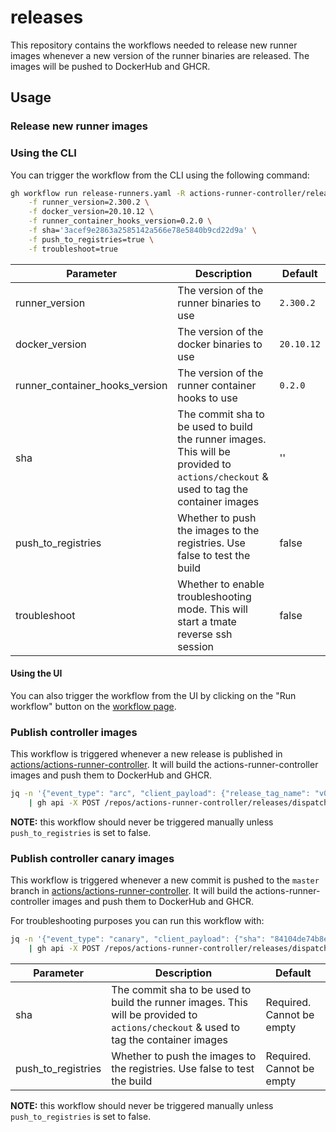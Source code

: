 # releases

This repository contains the workflows needed to release new runner images whenever a new version of the runner binaries are released. The images will be pushed to DockerHub and GHCR.

## Usage

### Release new runner images

### Using the CLI

You can trigger the workflow from the CLI using the following command:

```bash
gh workflow run release-runners.yaml -R actions-runner-controller/releases \
    -f runner_version=2.300.2 \
    -f docker_version=20.10.12 \
    -f runner_container_hooks_version=0.2.0 \
    -f sha='3acef9e2863a2585142a566e78e5840b9cd22d9a' \
    -f push_to_registries=true \
    -f troubleshoot=true
```

<!-- Table of Paramters -->
| Parameter | Description | Default |
| --- | --- | --- |
| runner_version | The version of the runner binaries to use | `2.300.2` |
| docker_version | The version of the docker binaries to use | `20.10.12` |
| runner_container_hooks_version | The version of the runner container hooks to use | `0.2.0` |
| sha | The commit sha to be used to build the runner images. This will be provided to `actions/checkout` & used to tag the container images | '' |
| push_to_registries | Whether to push the images to the registries. Use false to test the build | false |
| troubleshoot | Whether to enable troubleshooting mode. This will start a tmate reverse ssh session | false |

#### Using the UI

You can also trigger the workflow from the UI by clicking on the "Run workflow" button on the [workflow page](https://github.com/actions-runner-controller/releases/actions/workflows/release-runners.yaml).


### Publish controller images

This workflow is triggered whenever a new release is published in [actions/actions-runner-controller](https://github.com/actions/actions-runner-controller). It will build the actions-runner-controller images and push them to DockerHub and GHCR.

```bash
jq -n '{"event_type": "arc", "client_payload": {"release_tag_name": "v0.26.0", "push_to_registries": false}}' \
    | gh api -X POST /repos/actions-runner-controller/releases/dispatches --input -
```

**NOTE:** this workflow should never be triggered manually unless `push_to_registries` is set to false.

### Publish controller canary images

This workflow is triggered whenever a new commit is pushed to the `master` branch in [actions/actions-runner-controller](https://github.com/actions/actions-runner-controller). It will build the actions-runner-controller images and push them to DockerHub and GHCR.

For troubleshooting purposes you can run this workflow with:

```bash
jq -n '{"event_type": "canary", "client_payload": {"sha": "84104de74b8e9e555f530d40d8f33cc9471716f5", "push_to_registries": false}}' \
    | gh api -X POST /repos/actions-runner-controller/releases/dispatches --input -
```

<!-- Table of Paramters -->
| Parameter | Description | Default |
| --- | --- | --- |
| sha | The commit sha to be used to build the runner images. This will be provided to `actions/checkout` & used to tag the container images  | Required. Cannot be empty |
| push_to_registries | Whether to push the images to the registries. Use false to test the build | Required. Cannot be empty |

**NOTE:** this workflow should never be triggered manually unless `push_to_registries` is set to false.